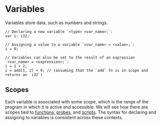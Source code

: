 # Variables #

Variables store data, such as numbers and strings.

```
// Declaring a new variable `<type> <var_name>;`:
var i: i32;
```

```
// Assigning a value to a variable `<var_name> = <value>;`:
i = 0;

// Variables can also be set to the result of an expression `<var_name> = <expression>;`:
i = 1 + 2;
i = add(1, 2) + 9; // (assuming that the `add` fn is in scope and returns an `i32`)
```

## Scopes ##

Each variable is associated with some _scope_, which is the range of the program in which it is active and accessible.
We will see how there are scopes tied to [functions](functions.md), [probes](probes.md), and [scripts](scripts.md).
The syntax for declaring and assigning to variables is consistent across these contexts.
